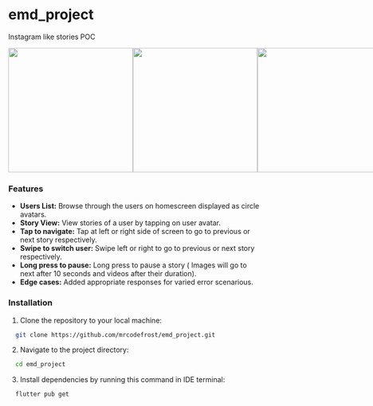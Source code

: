 # emd_project

Instagram like stories POC


<div style="
  display: flex;
  justify-content: space-between;
  ">
 <img src = "" width="250"/>
 <img src = "" width="250"/>
 <img src = "" width="250"/>
</div>

### Features

- **Users List:** Browse through the users on homescreen displayed as circle avatars.
- **Story View:** View stories of a user by tapping on user avatar.
- **Tap to navigate:** Tap at left or right side of screen to go to previous or next story respectively.
- **Swipe to switch user:** Swipe left or right to go to previous or next story respectively.
- **Long press to pause:** Long press to pause a story ( Images will go to next after 10 seconds and videos after their duration).
- **Edge cases:** Added appropriate responses for varied error scenarious.


### Installation

1. Clone the repository to your local machine:

 ```bash
   git clone https://github.com/mrcodefrost/emd_project.git
 ```

2. Navigate to the project directory:

 ```bash
   cd emd_project
 ```

3. Install dependencies by running this command in IDE terminal:

 ```bash
   flutter pub get
 ```
